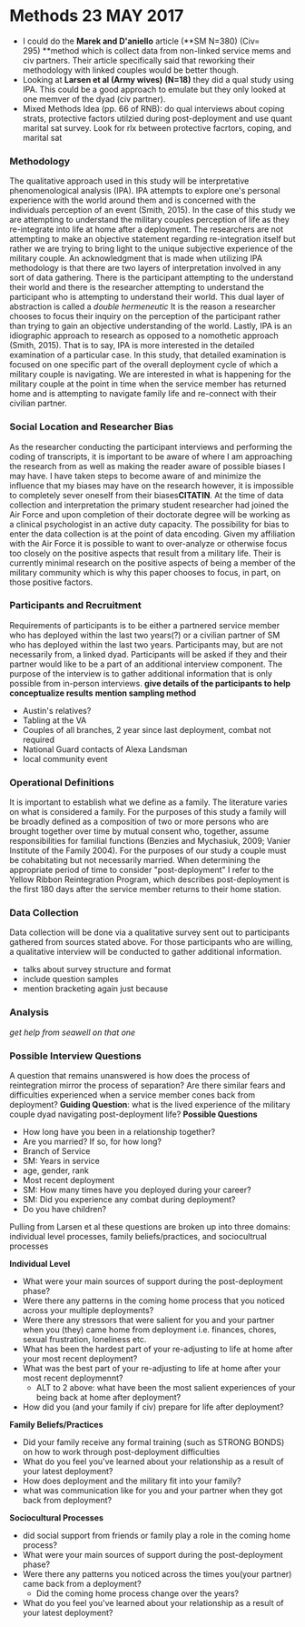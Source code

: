 # Methods 23 MAY 2017 
* I could do the **Marek and D'aniello** article (**SM N=380) (Civ= 295) **method which is collect data from non-linked service mems and civ partners. Their article specifically said that reworking their methodology with linked couples would be better though. 
* Looking at **Larsen et al (Army wives)** **(N=18)** they did a qual study using IPA. This could be a good approach to emulate but they only looked at one memver of the dyad (civ partner). 
* Mixed Methods Idea (pp. 66 of RNB): do qual interviews about coping strats, protective factors utilzied during post-deployment and use quant marital sat survey. Look for rlx between protective facrtors, coping, and marital sat
### Methodology
The qualitative approach used in this study will be interpretative phenomenological analysis (IPA). IPA attempts to explore one's personal experience with the world around them and is concerned with the individuals perception of an event (Smith, 2015). In the case of this study we are attempting to understand the military couples perception of life as they re-integrate into life at home after a deployment. The researchers are not attempting to make an objective statement regarding re-integration itself but rather we are trying to bring light to the unique subjective experience of the military couple. An acknowledgment that is made when utilizing IPA methodology is that there are two layers of interpretation involved in any sort of data gathering. There is the participant attempting to the understand their world and there is the researcher attempting to understand the participant who is attempting to understand their world. This dual layer of abstraction is called a *double hermeneutic* It is the reason a researcher chooses to focus their inquiry on the perception of the participant rather than trying to gain an objective understanding of the world. 
Lastly, IPA is an idiographic approach to research as opposed to a nomothetic approach (Smith, 2015). That is to say, IPA is more interested in the detailed examination of a particular case. In this study, that detailed examination is focused on one specific part of the overall deployment cycle of which a military couple is navigating. We are interested in what is happening for the military couple at the point in time when the service member has returned home and is attempting to navigate family life and re-connect with their civilian partner. 
### Social Location and Researcher Bias
As the researcher conducting the participant interviews and performing the coding of transcripts, it is important to be aware of where I am approaching the research from as well as making the reader aware of possible biases I may have. I have taken steps to become aware of and minimize the influence that my biases may have on the research however, it is impossible to completely sever oneself from their biases**CITATIN**. At the time of data collection and interpretation the primary student researcher had joined the Air Force and upon completion of their doctorate degree will be working as a clinical psychologist in an active duty capacity. The possibility for bias to enter the data collection is at the point of data encoding. Given my affiliation with the Air Force it is possible to want to over-analyze or otherwise focus too closely on the positive aspects that result from a military life. Their is currently minimal research on the positive aspects of being a member of the military community which is why this paper chooses to focus, in part, on those positive factors. 
### Participants and Recruitment
Requirements of participants is to be either a partnered service member who has deployed within the last two years(?) or a civilian partner of SM who has deployed within the last two years. Participants may, but are not necessarily from, a linked dyad. Participants will be asked if they and their partner would like to be a part of an additional interview component. The purpose of the interview is to gather additional information that is only possible from in-person interviews.
**give details of the participants to help conceptualize results**
**mention sampling method**
* Austin's relatives?
* Tabling at the VA
* Couples of all branches, 2 year since last deployment, combat not required
* National Guard contacts of Alexa Landsman
* local community event  
### Operational Definitions
It is important to establish what we define as a family. The literature varies on what is considered a family. For the purposes of this study a family will be broadly defined as a composition of two or more persons who are brought together over time by mutual consent who, together, assume responsibilities for familial functions (Benzies and Mychasiuk, 2009; Vanier Institute of the Family 2004). For the purposes of our study a couple must be cohabitating but not necessarily married.
When determining the appropriate period of time to consider "post-deployment" I refer to the Yellow Ribbon Reintegration Program, which describes post-deployment is the first 180 days after the service member returns to their home station.
### Data Collection
Data collection will be done via a qualitative survey sent out to participants gathered from sources stated above. For those participants who are willing, a qualitative interview will be conducted to gather additional information.
* talks about survey structure and format
* include question samples
* mention bracketing again just because
### Analysis
*get help from seawell on that one*
### Possible Interview Questions
A question that remains unanswered is how does the process of reintegration mirror the process of separation? Are there similar fears and difficulties experienced when a service member cones back from deployment?
**Guiding Question**: what is the lived experience of the military couple dyad navigating post-deployment life?
**Possible Questions**
* How long have you been in a relationship together?
* Are you married? If so, for how long?
* Branch of Service
* SM: Years in service
* age, gender, rank
* Most recent deployment
* SM: How many times have you deployed during your career?
* SM: Did you experience any combat during deployment?
* Do you have children? 

Pulling from Larsen et al these questions are broken up into three domains: individual level processes, family beliefs/practices, and sociocultrual processes

**Individual Level**
* What were your main sources of support during the post-deployment phase?
* Were there any patterns in the coming home process that you noticed across your multiple deployments?
* Were there any stressors that were salient for you and your partner when you (they) came home from deployment i.e. finances, chores, sexual frustration, loneliness etc.
* What has been the hardest part of your re-adjusting to life at home after your most recent deployment?
* What was the best part of your re-adjusting to life at home after your most recent deploymennt?
  * ALT to 2 above: what have been the most salient experiences of your being back at home after deployment?
* How did you (and your family if civ) prepare for life after deployment?

**Family Beliefs/Practices**
* Did your family receive any formal training (such as STRONG BONDS) on how to work through post-deployment difficulties
* What do you feel you've learned about your relationship as a result of your latest deployment?
* How does deployment and the military fit into your family?
* what was communication like for you and your partner when they got back from deployment?

**Sociocultural Processes**
* did social support from friends or family play a role in the coming home process?
* What were your main sources of support during the post-deployment phase?
* Were there any patterns you noticed across the times you(your partner) came back from a deployment? 
  * Did the coming home process change over the years?
* What do you feel you've learned about your relationship as a result of your latest deployment?

